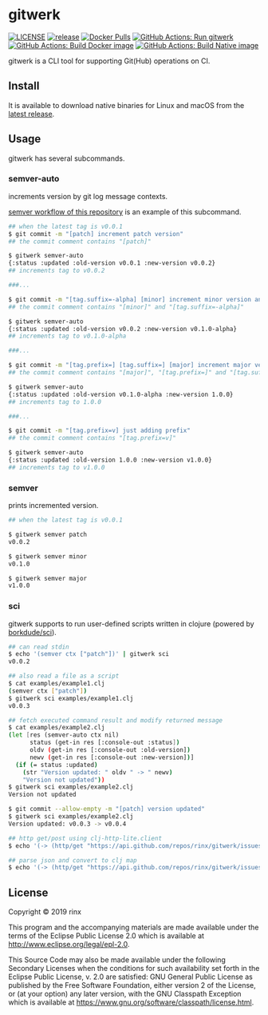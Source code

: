 # gitwerk

[![LICENSE](https://img.shields.io/github/license/rinx/gitwerk)](https://github.com/rinx/gitwerk/blob/master/LICENSE)
[![release](https://img.shields.io/github/v/release/rinx/gitwerk)](https://github.com/rinx/gitwerk/releases)
[![Docker Pulls](https://img.shields.io/docker/pulls/rinx/gitwerk.svg?style=flat-square)](https://hub.docker.com/r/rinx/gitwerk)
[![GitHub Actions: Run gitwerk](https://github.com/rinx/gitwerk/workflows/Run%20gitwerk/badge.svg)](https://github.com/rinx/gitwerk/actions)
[![GitHub Actions: Build Docker image](https://github.com/rinx/gitwerk/workflows/Build%20docker%20image/badge.svg)](https://github.com/rinx/gitwerk/actions)
[![GitHub Actions: Build Native image](https://github.com/rinx/gitwerk/workflows/Build%20native%20image/badge.svg)](https://github.com/rinx/gitwerk/actions)

gitwerk is a CLI tool for supporting Git(Hub) operations on CI.

## Install

It is available to download native binaries for Linux and macOS from the [latest release](https://github.com/rinx/gitwerk/releases/latest).

## Usage

gitwerk has several subcommands.

### semver-auto

increments version by git log message contexts.

[semver workflow of this repository](https://github.com/rinx/gitwerk/blob/master/.github/workflows/semver.yml) is an example of this subcommand.

```bash
## when the latest tag is v0.0.1
$ git commit -m "[patch] increment patch version"
## the commit comment contains "[patch]"

$ gitwerk semver-auto
{:status :updated :old-version v0.0.1 :new-version v0.0.2}
## increments tag to v0.0.2

###...

$ git commit -m "[tag.suffix=-alpha] [minor] increment minor version and add suffix"
## the commit comment contains "[minor]" and "[tag.suffix=-alpha]"

$ gitwerk semver-auto
{:status :updated :old-version v0.0.2 :new-version v0.1.0-alpha}
## increments tag to v0.1.0-alpha

###...

$ git commit -m "[tag.prefix=] [tag.suffix=] [major] increment major version and remove prefix and suffix"
## the commit comment contains "[major]", "[tag.prefix=]" and "[tag.suffix=]"

$ gitwerk semver-auto
{:status :updated :old-version v0.1.0-alpha :new-version 1.0.0}
## increments tag to 1.0.0

###...

$ git commit -m "[tag.prefix=v] just adding prefix"
## the commit comment contains "[tag.prefix=v]"

$ gitwerk semver-auto
{:status :updated :old-version 1.0.0 :new-version v1.0.0}
## increments tag to v1.0.0
```

### semver

prints incremented version.

```bash
## when the latest tag is v0.0.1

$ gitwerk semver patch
v0.0.2

$ gitwerk semver minor
v0.1.0

$ gitwerk semver major
v1.0.0
```

### sci

gitwerk supports to run user-defined scripts written in clojure (powered by [borkdude/sci](https://github.com/borkdude/sci)).

```bash
## can read stdin
$ echo '(semver ctx ["patch"])' | gitwerk sci
v0.0.2

## also read a file as a script
$ cat examples/example1.clj
(semver ctx ["patch"])
$ gitwerk sci examples/example1.clj
v0.0.3

## fetch executed command result and modify returned message
$ cat examples/example2.clj
(let [res (semver-auto ctx nil)
      status (get-in res [:console-out :status])
      oldv (get-in res [:console-out :old-version])
      newv (get-in res [:console-out :new-version])]
  (if (= status :updated)
    (str "Version updated: " oldv " -> " newv)
    "Version not updated"))
$ gitwerk sci examples/example2.clj
Version not updated

$ git commit --allow-empty -m "[patch] version updated"
$ gitwerk sci examples/example2.clj
Version updated: v0.0.3 -> v0.0.4

## http get/post using clj-http-lite.client
$ echo '(-> (http/get "https://api.github.com/repos/rinx/gitwerk/issues") pprint)' | gitwerk sci

## parse json and convert to clj map
$ echo '(-> (http/get "https://api.github.com/repos/rinx/gitwerk/issues") :body (json/read-value) pprint)' | gitwerk sci
```

## License

Copyright © 2019 rinx

This program and the accompanying materials are made available under the
terms of the Eclipse Public License 2.0 which is available at
http://www.eclipse.org/legal/epl-2.0.

This Source Code may also be made available under the following Secondary
Licenses when the conditions for such availability set forth in the Eclipse
Public License, v. 2.0 are satisfied: GNU General Public License as published by
the Free Software Foundation, either version 2 of the License, or (at your
option) any later version, with the GNU Classpath Exception which is available
at https://www.gnu.org/software/classpath/license.html.
